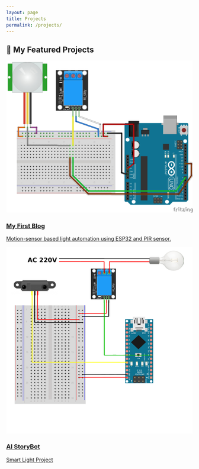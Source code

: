 ```yaml
---
layout: page
title: Projects
permalink: /projects/
---
```


<h2>🚀 My Featured Projects</h2>

<div class="projects-grid">

  <div class="project-card">
    <a href="{{ site.baseurl }}/blog/2025-06-27-my-first-blog.html">
      <img src="/images/smart-light-thumb.jpg" alt="My First Blog">
      <h3>My First Blog</h3>
      <p>Motion-sensor based light automation using ESP32 and PIR sensor.</p>
    </a>
  </div>

  <div class="project-card">
    <a href="{{ site.baseurl }}/blog/2025-06-28-smart-light-project.md.html">
      <img src="/images/storybot-thumb.png" alt="AI StoryBot">
      <h3>AI StoryBot</h3>
      <p>Smart Light Project</p>
    </a>
  </div>

  <!-- 🧱 Add more project-card blocks below -->

</div>

